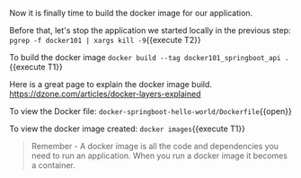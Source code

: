 Now it is finally time to build the docker image for our application.

Before that, let's stop the application we started locally in the previous step: `pgrep -f docker101 | xargs kill -9`{{execute T2}}

To build the docker image `docker build --tag docker101_springboot_api .`{{execute T1}}

Here is a great page to explain the docker image build.  <https://dzone.com/articles/docker-layers-explained>

To view the Docker file: `docker-springboot-hello-world/Dockerfile`{{open}}

To view the docker image created: `docker images`{{execute T1}}

>Remember - A docker image is all the code and dependencies you need to run an application.  When you run a docker image it becomes a container.